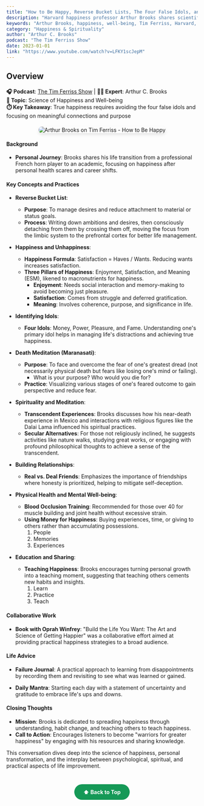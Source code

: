```yaml
---
title: "How to Be Happy, Reverse Bucket Lists, The Four False Idols, and More — Arthur C. Brooks"
description: "Harvard happiness professor Arthur Brooks shares scientific insights on well-being, reverse bucket lists, and the four false idols that prevent true happiness."
keywords: "Arthur Brooks, happiness, well-being, Tim Ferriss, Harvard, social science, false idols, bucket lists"
category: "Happiness & Spirituality"
author: "Arthur C. Brooks"
podcast: "The Tim Ferriss Show"
date: 2023-01-01
link: "https://www.youtube.com/watch?v=LFKY1scJepM"
---
```


## Overview

**🎧 Podcast**: [The Tim Ferriss Show](https://tim.blog/podcast/) | **👨‍💼 Expert**: Arthur C. Brooks  
**🎯 Topic**: Science of Happiness and Well-being  
**⏱️ Key Takeaway**: True happiness requires avoiding the four false idols and focusing on meaningful connections and purpose

<div style="text-align: center; margin: 20px 0;">
  <img src="https://img.youtube.com/vi/LFKY1scJepM/maxresdefault.jpg" alt="Arthur Brooks on Tim Ferriss - How to Be Happy" style="max-width: 100%; border-radius: 8px; box-shadow: 0 4px 8px rgba(0,0,0,0.1);">
</div>

#### **Background**
- **Personal Journey**: Brooks shares his life transition from a professional French horn player to an academic, focusing on happiness after personal health scares and career shifts.

#### **Key Concepts and Practices**

- **Reverse Bucket List**:
  - **Purpose**: To manage desires and reduce attachment to material or status goals.
  - **Process**: Writing down ambitions and desires, then consciously detaching from them by crossing them off, moving the focus from the limbic system to the prefrontal cortex for better life management.

- **Happiness and Unhappiness**:
  - **Happiness Formula**: Satisfaction = Haves / Wants. Reducing wants increases satisfaction.
  - **Three Pillars of Happiness**: Enjoyment, Satisfaction, and Meaning (ESM), likened to macronutrients for happiness.
    - **Enjoyment**: Needs social interaction and memory-making to avoid becoming just pleasure.
    - **Satisfaction**: Comes from struggle and deferred gratification.
    - **Meaning**: Involves coherence, purpose, and significance in life.

- **Identifying Idols**:
  - **Four Idols**: Money, Power, Pleasure, and Fame. Understanding one's primary idol helps in managing life's distractions and achieving true happiness.

- **Death Meditation (Maranasati)**:
  - **Purpose**: To face and overcome the fear of one's greatest dread (not necessarily physical death but fears like losing one's mind or failing).
    - What is your purpose? Who would you die for?
  - **Practice**: Visualizing various stages of one's feared outcome to gain perspective and reduce fear.


- **Spirituality and Meditation**:
  - **Transcendent Experiences**: Brooks discusses how his near-death experience in Mexico and interactions with religious figures like the Dalai Lama influenced his spiritual practices.
  - **Secular Alternatives**: For those not religiously inclined, he suggests activities like nature walks, studying great works, or engaging with profound philosophical thoughts to achieve a sense of the transcendent.

- **Building Relationships**:
  - **Real vs. Deal Friends**: Emphasizes the importance of friendships where honesty is prioritized, helping to mitigate self-deception.

- **Physical Health and Mental Well-being**:
  - **Blood Occlusion Training**: Recommended for those over 40 for muscle building and joint health without excessive strain.
  - **Using Money for Happiness**: Buying experiences, time, or giving to others rather than accumulating possessions.
    1. People
    2. Memories
    3. Experiences

- **Education and Sharing**:
  - **Teaching Happiness**: Brooks encourages turning personal growth into a teaching moment, suggesting that teaching others cements new habits and insights.
    1. Learn
    2. Practice
    3. Teach

#### **Collaborative Work**
- **Book with Oprah Winfrey**: "Build the Life You Want: The Art and Science of Getting Happier" was a collaborative effort aimed at providing practical happiness strategies to a broad audience.

#### **Life Advice**
- **Failure Journal**: A practical approach to learning from disappointments by recording them and revisiting to see what was learned or gained.

- **Daily Mantra**: Starting each day with a statement of uncertainty and gratitude to embrace life's ups and downs.

#### **Closing Thoughts**
- **Mission**: Brooks is dedicated to spreading happiness through understanding, habit change, and teaching others to teach happiness.
- **Call to Action**: Encourages listeners to become "warriors for greater happiness" by engaging with his resources and sharing knowledge.

This conversation dives deep into the science of happiness, personal transformation, and the interplay between psychological, spiritual, and practical aspects of life improvement.

<div style="text-align: center; margin: 40px 0;">
  <a href="#" style="background: #159957; color: white; padding: 12px 24px; border-radius: 25px; text-decoration: none; font-weight: bold; display: inline-block; transition: all 0.3s ease;" onmouseover="this.style.background='#1e7e34'; this.style.transform='translateY(-2px)'" onmouseout="this.style.background='#159957'; this.style.transform='translateY(0)'">
    ⬆️ Back to Top
  </a>
</div>

